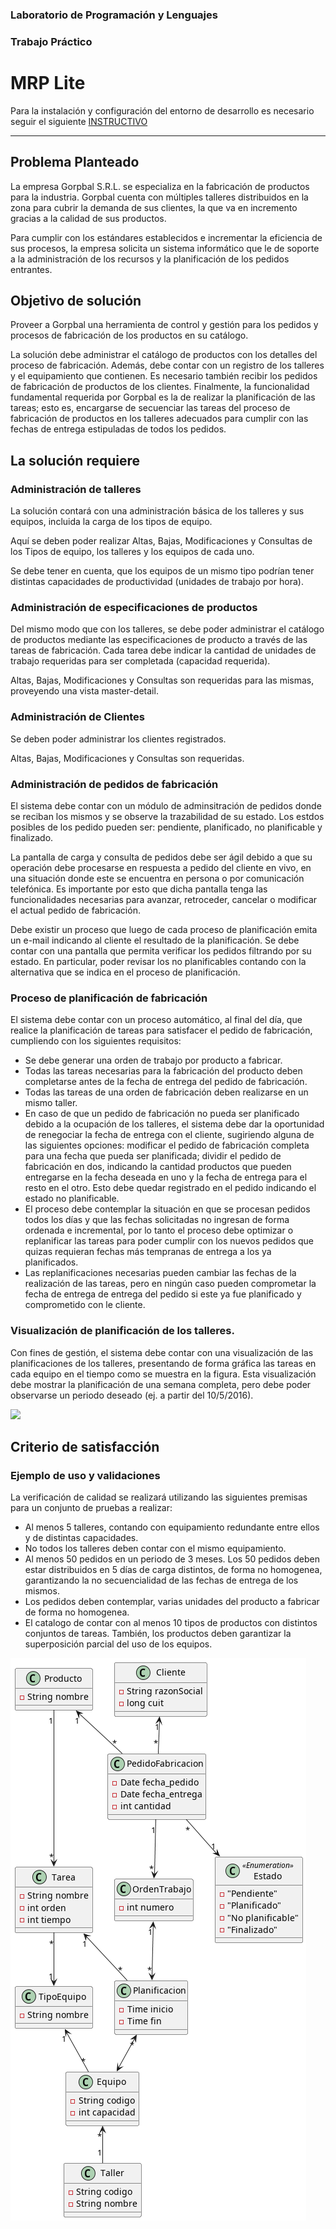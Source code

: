 ### Laboratorio de Programación y Lenguajes
### Trabajo Práctico
# MRP Lite

Para la instalación y configuración del entorno de desarrollo es necesario seguir el siguiente 
<a href="https://git.fi.mdn.unp.edu.ar/labprog/core/infraestructura-tps/-/blob/master/README.md" target="_blank">INSTRUCTIVO</a>

---

## Problema Planteado
La empresa Gorpbal S.R.L. se especializa en la fabricación de productos para la industria.
Gorpbal cuenta con múltiples talleres distribuidos en la zona para cubrir la demanda de sus clientes, la que va en incremento gracias a la calidad de sus productos.

Para cumplir con los estándares establecidos e incrementar la eficiencia de sus procesos, la empresa solicita un sistema informático que le de soporte a la administración de los recursos y la planificación de los pedidos entrantes.

## Objetivo de solución
Proveer a Gorpbal una herramienta de control y gestión para los pedidos y procesos de fabricación de los productos en su catálogo.

La solución debe administrar el catálogo de productos con los detalles del proceso de fabricación.
Además, debe contar con un registro de los talleres y el equipamiento que contienen.
Es necesario también recibir los pedidos de fabricación de productos de los clientes.
Finalmente, la funcionalidad fundamental requerida por Gorpbal es la de realizar la planificación de las tareas; esto es, encargarse de secuenciar las tareas del proceso de fabricación de productos en los talleres adecuados para cumplir con las fechas de entrega estipuladas de todos los pedidos.

## La solución requiere
### Administración de talleres
La solución contará con una administración básica de los talleres y sus equipos, incluida la carga de los tipos de equipo.

Aquí se deben poder realizar Altas, Bajas, Modificaciones y Consultas de los Tipos de equipo, los talleres y los equipos de cada uno.

Se debe tener en cuenta, que los equipos de un mismo tipo podrían tener distintas capacidades de productividad (unidades de trabajo por hora).

### Administración de especificaciones de productos
Del mismo modo que con los talleres, se debe poder administrar el catálogo de productos mediante las especificaciones de producto a través de las tareas de fabricación.
Cada tarea debe indicar la cantidad de unidades de trabajo requeridas para ser completada (capacidad requerida).

Altas, Bajas, Modificaciones y Consultas son requeridas para las mismas, proveyendo una vista master-detail.

### Administración de Clientes
Se deben poder administrar los clientes registrados.

Altas, Bajas, Modificaciones y Consultas son requeridas.

### Administración de pedidos de fabricación
El sistema debe contar con un módulo de adminsitración de pedidos donde se reciban los mismos y se observe la trazabilidad de su estado.
Los estdos posibles de los pedido pueden ser: pendiente, planificado, no planificable y finalizado.

La pantalla de carga y consulta de pedidos debe ser ágil debido a que su operación debe procesarse en respuesta a pedido del cliente en vivo, en una situación donde este se encuentra en persona o por comunicación telefónica.
Es importante por esto que dicha pantalla tenga las funcionalidades necesarias para avanzar, retroceder, cancelar o modificar el actual pedido de fabricación.

Debe existir un proceso que luego de cada proceso de planificación emita un e-mail indicando al cliente el resultado de la planificación.
Se debe contar con una pantalla que permita verificar los pedidos filtrando por su estado.
En particular, poder revisar los no planificables contando con la alternativa que se indica en el proceso de planificación.

### Proceso de planificación de fabricación
El sistema debe contar con un proceso automático, al final del día, que realice la planificación de tareas para satisfacer el pedido de fabricación, cumpliendo con los siguientes requisitos:
* Se debe generar una orden de trabajo por producto a fabricar.
* Todas las tareas necesarias para la fabricación del producto deben completarse antes de la fecha de entrega del pedido de fabricación.
* Todas las tareas de una orden de fabricación deben realizarse en un mismo taller.
* En caso de que un pedido de fabricación no pueda ser planificado debido a la ocupación de los talleres, el sistema debe dar la oportunidad de renegociar la fecha de entrega con el cliente, sugiriendo alguna de las siguientes opciones: modificar el pedido de fabricación completa para una fecha que pueda ser planificada; dividir el pedido de fabricación en dos, indicando la cantidad productos que pueden entregarse en la fecha deseada en uno y la fecha de entrega para el resto en el otro. Esto debe quedar registrado en el pedido indicando el estado no planificable.
* El proceso debe contemplar la situación en que se procesan pedidos todos los días y que las fechas solicitadas no ingresan de forma ordenada e incremental, por lo tanto el proceso debe optimizar o replanificar las tareas para poder cumplir con los nuevos pedidos que quizas requieran fechas más tempranas de entrega a los ya planificados.
* Las replanificaciones necesarias pueden cambiar las fechas de la realización de las tareas, pero en ningún caso pueden comprometar la fecha de entrega de entrega del pedido si este ya fue planificado y comprometido con le cliente.

### Visualización de planificación de los talleres.
Con fines de gestión, el sistema debe contar con una visualización de las planificaciones de los talleres, presentando de forma gráfica las tareas en cada equipo en el tiempo como se muestra en la figura.
Esta visualización debe mostrar la planificación de una semana completa, pero debe poder observarse un periodo deseado (ej. a partir del 10/5/2016).

![](ejemplo.png)

## Criterio de satisfacción

### Ejemplo de uso y validaciones
La verificación de calidad se realizará utilizando las siguientes premisas para un conjunto de pruebas a realizar:
* Al menos 5 talleres, contando con equipamiento redundante entre ellos y de distintas capacidades.
* No todos los talleres deben contar con el mismo equipamiento.
* Al menos 50 pedidos en un periodo de 3 meses. Los 50 pedidos deben estar distribuidos en 5 días de carga distintos, de forma no homogenea, garantizando la no secuencialidad de las fechas de entrega de los mismos.
* Los pedidos deben contemplar, varias unidades del producto a fabricar de forma no homogenea.
* El catalogo de contar con al menos 10 tipos de productos con distintos conjuntos de tareas. También, los productos deben garantizar la superposición parcial del uso de los equipos.

![](diagrama.png)

